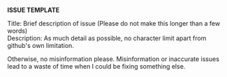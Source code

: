 **ISSUE TEMPLATE**  
  
Title: Brief description of issue (Please do not make this longer than a few words)  
Description: As much detail as possible, no character limit apart from github's own limitation.  
  
Otherwise, no misinformation please.  Misinformation or inaccurate issues lead to a waste of time when I could be fixing something else.

